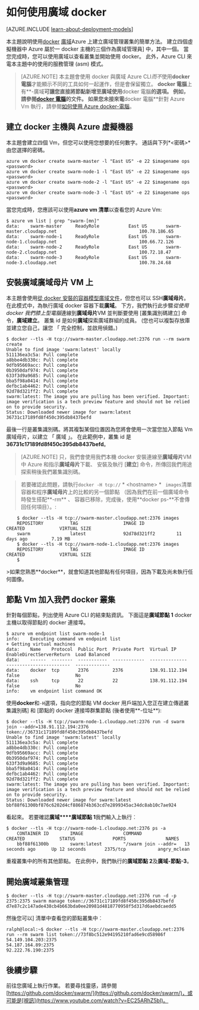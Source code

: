 <properties
   pageTitle="使用上 Azure 廣域 docker 快速入門"
   description="說明如何建立群組 Vm Docker VM 副檔名，並使用廣域建立 Docker 叢集。"
   services="virtual-machines-linux"
   documentationCenter="virtual-machines"
   authors="squillace"
   manager="timlt"
   editor="tysonn"
   tags="azure-service-management"/>

<tags
   ms.service="virtual-machines-linux"
   ms.devlang="na"
   ms.topic="article"
   ms.tgt_pltfrm="vm-linux"
   ms.workload="infrastructure"
   ms.date="01/04/2016"
   ms.author="rasquill"/>

# <a name="how-to-use-docker-with-swarm"></a>如何使用廣域 docker

[AZURE.INCLUDE [learn-about-deployment-models](../../includes/learn-about-deployment-models-classic-include.md)]


本主題說明使用[docker](https://www.docker.com/) [廣域](https://github.com/docker/swarm)Azure 上建立廣域管理叢集的簡單方法。 建立四個虛擬機器中 Azure 屬於一 docker 主機的三個作為廣域管理員] 中，其中一個。 當您完成時，您可以使用廣域以查看叢集並開始使用 docker。 此外，Azure CLI 來電本主題中的使用的服務管理 (asm) 模式。 

> [AZURE.NOTE] 本主題會使用 docker 與廣域 Azure CLI*而不*使用**docker 電腦**才能顯示不同的工具如何一起運作，但是會保留獨立。 **docker 電腦**上有**-廣域**可讓您直接將節點新增至廣域使用**docker 電腦**的選項。 例如，請參閱[docker 電腦](https://github.com/docker/machine)的文件。 如果您未接來電**docker 電腦**針對 Azure Vm 執行，請參閱[如何使用 Azure docker-電腦](virtual-machines-linux-docker-machine.md)。

## <a name="create-docker-hosts-with-azure-virtual-machines"></a>建立 docker 主機與 Azure 虛擬機器

本主題會建立四個 Vm，但您可以使用您想要的任何數字。 通話與下列*&lt;密碼&gt;*由您選擇的密碼。

    azure vm docker create swarm-master -l "East US" -e 22 $imagename ops <password>
    azure vm docker create swarm-node-1 -l "East US" -e 22 $imagename ops <password>
    azure vm docker create swarm-node-2 -l "East US" -e 22 $imagename ops <password>
    azure vm docker create swarm-node-3 -l "East US" -e 22 $imagename ops <password>

當您完成時，您應該可以使用**azure vm 清單**以查看您的 Azure Vm:

    $ azure vm list | grep "swarm-[mn]"
    data:    swarm-master     ReadyRole           East US       swarm-master.cloudapp.net                               100.78.186.65
    data:    swarm-node-1     ReadyRole           East US       swarm-node-1.cloudapp.net                               100.66.72.126
    data:    swarm-node-2     ReadyRole           East US       swarm-node-2.cloudapp.net                               100.72.18.47  
    data:    swarm-node-3     ReadyRole           East US       swarm-node-3.cloudapp.net                               100.78.24.68  

## <a name="installing-swarm-on-the-swarm-master-vm"></a>安裝廣域廣域母片 VM 上

本主題會使用[從 docker 安裝的容器模型廣域文件](https://github.com/docker/swarm#1---docker-image)，但您也可以 SSH**廣域母片**。 在此模式中，為執行廣域 docker 容器下載**廣域**。 下方，我們執行此步驟*從使用 docker 我們膝上型電腦*連線到**廣域母片**VM 並判斷要使用 [叢集識別碼建立] 命令，**廣域建立**。 叢集 id 是如何**廣域**探索廣域群組的成員。 (您也可以複製存放庫並建立您自己，讓您 「 完全控制，並啟用偵錯。)

    $ docker --tls -H tcp://swarm-master.cloudapp.net:2376 run --rm swarm create
    Unable to find image 'swarm:latest' locally
    511136ea3c5a: Pull complete
    a8bbe4db330c: Pull complete
    9dfb95669acc: Pull complete
    0b3950daf974: Pull complete
    633f3d9a9685: Pull complete
    bba5f98a0414: Pull complete
    defbc1ab4462: Pull complete
    92d78d321ff2: Pull complete
    swarm:latest: The image you are pulling has been verified. Important: image verification is a tech preview feature and should not be relied on to provide security.
    Status: Downloaded newer image for swarm:latest
    36731c17189fd8f450c395db8437befd

最後一行是叢集識別碼。將其複製某個位置因為您將會使用一次當您加入節點 Vm 廣域母片，以建立 「 廣域 」。 在此範例中，叢集 id 是**36731c17189fd8f450c395db8437befd**。

> [AZURE.NOTE] 只，我們會使用我們本機 docker 安裝連線至**廣域母片**VM 中 Azure 和指示**廣域母片**下載、 安裝及執行 [**建立**] 命令，所傳回我們用途探索稍後我們叢集識別碼。
<!-- -->
> 若要確認此問題，請執行`docker -H tcp://` * &lt;hostname&gt; * ` images`清單容器和程序**廣域母片**上的比較的另一個節點 （因為我們在前一個廣域命令時發生搭配**-rm** 、 容器已移除，完成後，使用**docker ps-**不會傳回任何項目）。:


        $ docker --tls -H tcp://swarm-master.cloudapp.net:2376 images
        REPOSITORY          TAG                 IMAGE ID            CREATED             VIRTUAL SIZE
        swarm               latest              92d78d321ff2        11 days ago         7.19 MB
        $ docker --tls -H tcp://swarm-node-1.cloudapp.net:2376 images
        REPOSITORY          TAG                 IMAGE ID            CREATED             VIRTUAL SIZE
        $
<P />
>如果您熟悉**docker**，就會知道其他節點有任何項目，因為下載及尚未執行任何圖像。

## <a name="join-the-node-vms-to-our-docker-cluster"></a>節點 Vm 加入我們 docker 叢集

針對每個節點，列出使用 Azure CLI 的結束點資訊。 下面這是**廣域節點 1** docker 主機以取得節點的 docker 連接埠。

    $ azure vm endpoint list swarm-node-1
    info:    Executing command vm endpoint list
    + Getting virtual machines
    data:    Name    Protocol  Public Port  Private Port  Virtual IP      EnableDirectServerReturn  Load Balanced
    data:    ------  --------  -----------  ------------  --------------  ------------------------  -------------
    data:    docker  tcp       2376         2376          138.91.112.194  false                     No
    data:    ssh     tcp       22           22            138.91.112.194  false                     No
    info:    vm endpoint list command OK


使用**docker**和`-H`選項，指向您的節點 VM docker 用戶端加入您正在建立傳遞叢集識別碼] 和 [節點的 docker 連接埠群集節點 (後者使用**-位址**):

    $ docker --tls -H tcp://swarm-node-1.cloudapp.net:2376 run -d swarm join --addr=138.91.112.194:2376 token://36731c17189fd8f450c395db8437befd
    Unable to find image 'swarm:latest' locally
    511136ea3c5a: Pull complete
    a8bbe4db330c: Pull complete
    9dfb95669acc: Pull complete
    0b3950daf974: Pull complete
    633f3d9a9685: Pull complete
    bba5f98a0414: Pull complete
    defbc1ab4462: Pull complete
    92d78d321ff2: Pull complete
    swarm:latest: The image you are pulling has been verified. Important: image verification is a tech preview feature and should not be relied on to provide security.
    Status: Downloaded newer image for swarm:latest
    bbf88f61300bf876c6202d4cf886874b363cd7e2899345ac34dc8ab10c7ae924

看起來。 若要確認**廣域****廣域節點 1**我們輸入上執行︰

    $ docker --tls -H tcp://swarm-node-1.cloudapp.net:2376 ps -a
        CONTAINER ID        IMAGE               COMMAND                CREATED             STATUS              PORTS               NAMES
        bbf88f61300b        swarm:latest        "/swarm join --addr=   13 seconds ago      Up 12 seconds       2375/tcp            angry_mclean

重複叢集中的所有其他節點。 在此例中，我們執行的**廣域節點 2**及**廣域-節點-3**。

## <a name="begin-managing-the-swarm-cluster"></a>開始廣域叢集管理

    $ docker --tls -H tcp://swarm-master.cloudapp.net:2376 run -d -p 2375:2375 swarm manage token://36731c17189fd8f450c395db8437befd
    d7e87c2c147ade438cb4b663bda0ee20981d4818770958f5d317d6aebdcaedd5

然後您可以] 清單中查看您的節點叢集中︰

    ralph@local:~$ docker --tls -H tcp://swarm-master.cloudapp.net:2376 run --rm swarm list token://73f8bc512e94195210fad6e9cd58986f
    54.149.104.203:2375
    54.187.164.89:2375
    92.222.76.190:2375

<!--Every topic should have next steps and links to the next logical set of content to keep the customer engaged-->
## <a name="next-steps"></a>後續步驟

前往您廣域上執行作業。 若要尋找靈感，請參閱[https://github.com/docker/swarm/](https://github.com/docker/swarm/)，或可能是[視訊](https://www.youtube.com/watch?v=EC25ARhZ5bI)。

<!-- links -->

[docker-machine-azure]: virtual-machines-linux-docker-machine.md
 
